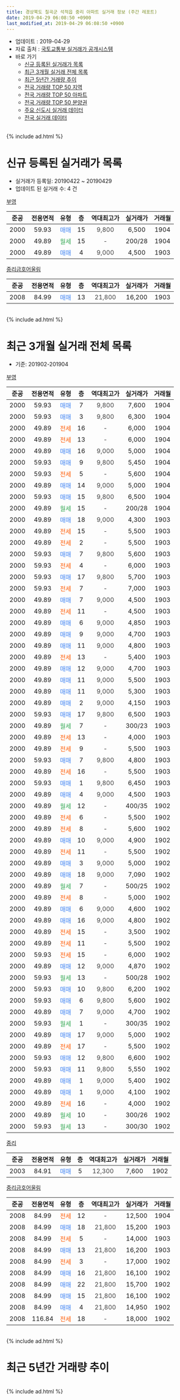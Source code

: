 ```yaml
---
title: 경상북도 칠곡군 석적읍 중리 아파트 실거래 정보 (주간 레포트)
date: 2019-04-29 06:08:50 +0900
last_modified_at: 2019-04-29 06:08:50 +0900
---
```


* 업데이트 : 2019-04-29
* 자료 출처 : [국토교통부 실거래가 공개시스템](http://rt.molit.go.kr)
* 바로 가기
    * [신규 등록된 실거래가 목록](#신규-등록된-실거래가-목록)
    * [최근 3개월 실거래 전체 목록](#최근-3개월-실거래-전체-목록)
    * [최근 5년간 거래량 추이](#최근-5년간-거래량-추이)
    * [전국 거래량 TOP 50 지역](https://inasie.github.io/apt-trade-info/최근-3개월-전국에서-가장-거래가-많이-발생한-지역)
    * [전국 거래량 TOP 50 아파트](https://inasie.github.io/apt-trade-info/최근-3개월-전국에서-가장-거래가-많이-발생한-아파트)
    * [전국 거래량 TOP 50 분양권](https://inasie.github.io/apt-trade-info/최근-3개월-전국에서-가장-거래가-많이-발생한-분양권)
    * [주요 신도시 실거래 데이터](https://inasie.github.io/apt-trade-info/주요-신도시)
    * [전국 실거래 데이터](https://inasie.github.io/apt-trade-info/전국)
<br>
{% include ad.html %}
<br>

# 신규 등록된 실거래가 목록
* 실거래가 등록일: 20190422 ~ 20190429
* 업데이트 된 실거래 수: 4 건


[부영](https://search.naver.com/search.naver?query=%EA%B2%BD%EC%83%81%EB%B6%81%EB%8F%84+%EC%B9%A0%EA%B3%A1%EA%B5%B0+%EC%84%9D%EC%A0%81%EC%9D%8D+%EC%A4%91%EB%A6%AC+%EB%B6%80%EC%98%81)

|준공|전용면적|유형|층|역대최고가|실거래가|거래월|
|:---:|:---:|:---:|:---:|:---:|:---:|:---:|
|2000|59.93|<span style="color:#4285f3">매매</span>|15|<span style="color:#444444">9,800</span>|6,500|1904|
|2000|49.89|<span style="color:#34a853">월세</span>|15|<span style="color:#444444">-</span>|200/28|1904|
|2000|49.89|<span style="color:#4285f3">매매</span>|4|<span style="color:#444444">9,000</span>|4,500|1903|

[중리금호어울림](https://search.naver.com/search.naver?query=%EA%B2%BD%EC%83%81%EB%B6%81%EB%8F%84+%EC%B9%A0%EA%B3%A1%EA%B5%B0+%EC%84%9D%EC%A0%81%EC%9D%8D+%EC%A4%91%EB%A6%AC+%EC%A4%91%EB%A6%AC%EA%B8%88%ED%98%B8%EC%96%B4%EC%9A%B8%EB%A6%BC)

|준공|전용면적|유형|층|역대최고가|실거래가|거래월|
|:---:|:---:|:---:|:---:|:---:|:---:|:---:|
|2008|84.99|<span style="color:#4285f3">매매</span>|13|<span style="color:#444444">21,800</span>|16,200|1903|


<br>
{% include ad.html %}
<br>

# 최근 3개월 실거래 전체 목록
* 기준: 201902-201904


[부영](https://search.naver.com/search.naver?query=%EA%B2%BD%EC%83%81%EB%B6%81%EB%8F%84+%EC%B9%A0%EA%B3%A1%EA%B5%B0+%EC%84%9D%EC%A0%81%EC%9D%8D+%EC%A4%91%EB%A6%AC+%EB%B6%80%EC%98%81)

|준공|전용면적|유형|층|역대최고가|실거래가|거래월|
|:---:|:---:|:---:|:---:|:---:|:---:|:---:|
|2000|59.93|<span style="color:#4285f3">매매</span>|7|<span style="color:#444444">9,800</span>|7,600|1904|
|2000|59.93|<span style="color:#4285f3">매매</span>|3|<span style="color:#444444">9,800</span>|6,300|1904|
|2000|49.89|<span style="color:#ff5a00">전세</span>|16|<span style="color:#444444">-</span>|6,000|1904|
|2000|49.89|<span style="color:#ff5a00">전세</span>|13|<span style="color:#444444">-</span>|6,000|1904|
|2000|49.89|<span style="color:#4285f3">매매</span>|16|<span style="color:#444444">9,000</span>|5,000|1904|
|2000|59.93|<span style="color:#4285f3">매매</span>|9|<span style="color:#444444">9,800</span>|5,450|1904|
|2000|59.93|<span style="color:#ff5a00">전세</span>|5|<span style="color:#444444">-</span>|5,600|1904|
|2000|49.89|<span style="color:#4285f3">매매</span>|14|<span style="color:#444444">9,000</span>|5,000|1904|
|2000|59.93|<span style="color:#4285f3">매매</span>|15|<span style="color:#444444">9,800</span>|6,500|1904|
|2000|49.89|<span style="color:#34a853">월세</span>|15|<span style="color:#444444">-</span>|200/28|1904|
|2000|49.89|<span style="color:#4285f3">매매</span>|18|<span style="color:#444444">9,000</span>|4,300|1903|
|2000|49.89|<span style="color:#ff5a00">전세</span>|15|<span style="color:#444444">-</span>|5,500|1903|
|2000|49.89|<span style="color:#ff5a00">전세</span>|2|<span style="color:#444444">-</span>|5,500|1903|
|2000|59.93|<span style="color:#4285f3">매매</span>|7|<span style="color:#444444">9,800</span>|5,600|1903|
|2000|59.93|<span style="color:#ff5a00">전세</span>|4|<span style="color:#444444">-</span>|6,000|1903|
|2000|59.93|<span style="color:#4285f3">매매</span>|17|<span style="color:#444444">9,800</span>|5,700|1903|
|2000|59.93|<span style="color:#ff5a00">전세</span>|7|<span style="color:#444444">-</span>|7,000|1903|
|2000|49.89|<span style="color:#4285f3">매매</span>|7|<span style="color:#444444">9,000</span>|4,500|1903|
|2000|49.89|<span style="color:#ff5a00">전세</span>|11|<span style="color:#444444">-</span>|4,500|1903|
|2000|49.89|<span style="color:#4285f3">매매</span>|6|<span style="color:#444444">9,000</span>|4,850|1903|
|2000|49.89|<span style="color:#4285f3">매매</span>|9|<span style="color:#444444">9,000</span>|4,700|1903|
|2000|49.89|<span style="color:#4285f3">매매</span>|11|<span style="color:#444444">9,000</span>|4,800|1903|
|2000|49.89|<span style="color:#ff5a00">전세</span>|13|<span style="color:#444444">-</span>|5,400|1903|
|2000|49.89|<span style="color:#4285f3">매매</span>|12|<span style="color:#444444">9,000</span>|4,700|1903|
|2000|49.89|<span style="color:#4285f3">매매</span>|11|<span style="color:#444444">9,000</span>|5,500|1903|
|2000|49.89|<span style="color:#4285f3">매매</span>|11|<span style="color:#444444">9,000</span>|5,300|1903|
|2000|49.89|<span style="color:#4285f3">매매</span>|2|<span style="color:#444444">9,000</span>|4,150|1903|
|2000|59.93|<span style="color:#4285f3">매매</span>|17|<span style="color:#444444">9,800</span>|6,500|1903|
|2000|49.89|<span style="color:#34a853">월세</span>|7|<span style="color:#444444">-</span>|300/23|1903|
|2000|49.89|<span style="color:#ff5a00">전세</span>|13|<span style="color:#444444">-</span>|4,000|1903|
|2000|49.89|<span style="color:#ff5a00">전세</span>|9|<span style="color:#444444">-</span>|5,500|1903|
|2000|59.93|<span style="color:#4285f3">매매</span>|7|<span style="color:#444444">9,800</span>|4,800|1903|
|2000|49.89|<span style="color:#ff5a00">전세</span>|16|<span style="color:#444444">-</span>|5,500|1903|
|2000|59.93|<span style="color:#4285f3">매매</span>|1|<span style="color:#444444">9,800</span>|6,450|1903|
|2000|49.89|<span style="color:#4285f3">매매</span>|4|<span style="color:#444444">9,000</span>|4,500|1903|
|2000|49.89|<span style="color:#34a853">월세</span>|12|<span style="color:#444444">-</span>|400/35|1902|
|2000|49.89|<span style="color:#ff5a00">전세</span>|6|<span style="color:#444444">-</span>|5,500|1902|
|2000|49.89|<span style="color:#ff5a00">전세</span>|8|<span style="color:#444444">-</span>|5,600|1902|
|2000|49.89|<span style="color:#4285f3">매매</span>|10|<span style="color:#444444">9,000</span>|4,900|1902|
|2000|49.89|<span style="color:#ff5a00">전세</span>|11|<span style="color:#444444">-</span>|5,500|1902|
|2000|49.89|<span style="color:#4285f3">매매</span>|3|<span style="color:#444444">9,000</span>|5,000|1902|
|2000|49.89|<span style="color:#4285f3">매매</span>|18|<span style="color:#444444">9,000</span>|7,090|1902|
|2000|49.89|<span style="color:#34a853">월세</span>|7|<span style="color:#444444">-</span>|500/25|1902|
|2000|49.89|<span style="color:#ff5a00">전세</span>|8|<span style="color:#444444">-</span>|5,000|1902|
|2000|49.89|<span style="color:#4285f3">매매</span>|6|<span style="color:#444444">9,000</span>|4,600|1902|
|2000|49.89|<span style="color:#4285f3">매매</span>|16|<span style="color:#444444">9,000</span>|4,800|1902|
|2000|49.89|<span style="color:#ff5a00">전세</span>|15|<span style="color:#444444">-</span>|3,500|1902|
|2000|49.89|<span style="color:#ff5a00">전세</span>|11|<span style="color:#444444">-</span>|5,500|1902|
|2000|59.93|<span style="color:#ff5a00">전세</span>|15|<span style="color:#444444">-</span>|6,000|1902|
|2000|49.89|<span style="color:#4285f3">매매</span>|12|<span style="color:#444444">9,000</span>|4,870|1902|
|2000|59.93|<span style="color:#34a853">월세</span>|13|<span style="color:#444444">-</span>|500/28|1902|
|2000|59.93|<span style="color:#4285f3">매매</span>|10|<span style="color:#444444">9,800</span>|6,200|1902|
|2000|59.93|<span style="color:#4285f3">매매</span>|6|<span style="color:#444444">9,800</span>|5,600|1902|
|2000|49.89|<span style="color:#4285f3">매매</span>|7|<span style="color:#444444">9,000</span>|4,700|1902|
|2000|59.93|<span style="color:#34a853">월세</span>|1|<span style="color:#444444">-</span>|300/35|1902|
|2000|49.89|<span style="color:#4285f3">매매</span>|17|<span style="color:#444444">9,000</span>|5,000|1902|
|2000|49.89|<span style="color:#ff5a00">전세</span>|17|<span style="color:#444444">-</span>|5,500|1902|
|2000|59.93|<span style="color:#4285f3">매매</span>|12|<span style="color:#444444">9,800</span>|6,600|1902|
|2000|59.93|<span style="color:#4285f3">매매</span>|11|<span style="color:#444444">9,800</span>|5,550|1902|
|2000|49.89|<span style="color:#4285f3">매매</span>|1|<span style="color:#444444">9,000</span>|5,400|1902|
|2000|49.89|<span style="color:#4285f3">매매</span>|1|<span style="color:#444444">9,000</span>|4,100|1902|
|2000|49.89|<span style="color:#ff5a00">전세</span>|16|<span style="color:#444444">-</span>|4,000|1902|
|2000|49.89|<span style="color:#34a853">월세</span>|10|<span style="color:#444444">-</span>|300/26|1902|
|2000|59.93|<span style="color:#34a853">월세</span>|13|<span style="color:#444444">-</span>|300/30|1902|


<script async src="//pagead2.googlesyndication.com/pagead/js/adsbygoogle.js"></script>
<!-- 기본 -->
<ins class="adsbygoogle"
     style="display:block"
     data-ad-client="ca-pub-2446590836940007"
     data-ad-slot="1659523306"
     data-ad-format="auto"
     data-full-width-responsive="true"></ins>
<script>
(adsbygoogle = window.adsbygoogle || []).push({});
</script>


[중리](https://search.naver.com/search.naver?query=%EA%B2%BD%EC%83%81%EB%B6%81%EB%8F%84+%EC%B9%A0%EA%B3%A1%EA%B5%B0+%EC%84%9D%EC%A0%81%EC%9D%8D+%EC%A4%91%EB%A6%AC+%EC%A4%91%EB%A6%AC)

|준공|전용면적|유형|층|역대최고가|실거래가|거래월|
|:---:|:---:|:---:|:---:|:---:|:---:|:---:|
|2003|84.91|<span style="color:#4285f3">매매</span>|5|<span style="color:#444444">12,300</span>|7,600|1902|

[중리금호어울림](https://search.naver.com/search.naver?query=%EA%B2%BD%EC%83%81%EB%B6%81%EB%8F%84+%EC%B9%A0%EA%B3%A1%EA%B5%B0+%EC%84%9D%EC%A0%81%EC%9D%8D+%EC%A4%91%EB%A6%AC+%EC%A4%91%EB%A6%AC%EA%B8%88%ED%98%B8%EC%96%B4%EC%9A%B8%EB%A6%BC)

|준공|전용면적|유형|층|역대최고가|실거래가|거래월|
|:---:|:---:|:---:|:---:|:---:|:---:|:---:|
|2008|84.99|<span style="color:#ff5a00">전세</span>|12|<span style="color:#444444">-</span>|12,500|1904|
|2008|84.99|<span style="color:#4285f3">매매</span>|18|<span style="color:#444444">21,800</span>|15,200|1903|
|2008|84.99|<span style="color:#ff5a00">전세</span>|5|<span style="color:#444444">-</span>|14,000|1903|
|2008|84.99|<span style="color:#4285f3">매매</span>|13|<span style="color:#444444">21,800</span>|16,200|1903|
|2008|84.99|<span style="color:#ff5a00">전세</span>|3|<span style="color:#444444">-</span>|17,000|1902|
|2008|84.99|<span style="color:#4285f3">매매</span>|16|<span style="color:#444444">21,800</span>|16,100|1902|
|2008|84.99|<span style="color:#4285f3">매매</span>|22|<span style="color:#444444">21,800</span>|15,700|1902|
|2008|84.99|<span style="color:#4285f3">매매</span>|15|<span style="color:#444444">21,800</span>|16,100|1902|
|2008|84.99|<span style="color:#4285f3">매매</span>|4|<span style="color:#444444">21,800</span>|14,950|1902|
|2008|116.84|<span style="color:#ff5a00">전세</span>|18|<span style="color:#444444">-</span>|18,000|1902|


<br>
{% include ad.html %}
<br>

# 최근 5년간 거래량 추이


<div style="width:100%;">
    <canvas id="deal_progress" height="200"></canvas>
</div>

<script>
new Chart(document.getElementById("deal_progress"), {
    type: 'line',
    data: {
        labels: ['201404','201405','201406','201407','201408','201409','201410','201411','201412','201501','201502','201503','201504','201505','201506','201507','201508','201509','201510','201511','201512','201601','201602','201603','201604','201605','201606','201607','201608','201609','201610','201611','201612','201701','201702','201703','201704','201705','201706','201707','201708','201709','201710','201711','201712','201801','201802','201803','201804','201805','201806','201807','201808','201809','201810','201811','201812','201901','201902','201903','201904'],
        datasets: [{
            label: '매매',
            pointRadius: 1,
            data: [3, 5, 5, 6, 3, 4, 11, 5, 6, 7, 3, 5, 8, 1, 3, 32, 24, 34, 36, 18, 19, 17, 26, 18, 18, 19, 40, 29, 19, 22, 24, 17, 19, 10, 32, 27, 11, 25, 29, 23, 23, 30, 14, 28, 15, 16, 14, 26, 21, 21, 13, 17, 15, 16, 18, 11, 13, 16, 19, 17, 6],
            borderColor: "rgba(255, 201, 14, 1)",
            backgroundColor: "rgba(255, 201, 14, 0.5)",
            fill: false,
            lineTension: 0
        },{
            label: '전월세',
            pointRadius: 1,
            data: [42, 64, 42, 53, 41, 40, 42, 40, 31, 48, 42, 44, 41, 55, 34, 18, 17, 29, 37, 14, 13, 20, 21, 13, 14, 13, 13, 25, 16, 9, 12, 9, 6, 6, 15, 14, 11, 16, 13, 11, 10, 10, 8, 8, 20, 19, 26, 16, 11, 7, 6, 12, 19, 9, 11, 6, 8, 17, 17, 11, 5],
            borderColor: "rgba(0, 141, 185, 1)",
            backgroundColor: "rgba(0, 141, 185, 0.5)",
            fill: false,
            lineTension: 0
        }
        ]
    },
    options: {
        responsive: true,
        title: {
            display: false
        },
        tooltips: {
            mode: 'index',
            intersect: false
        },
        hover: {
            mode: 'nearest',
            intersect: true
        },
        scales: {
            xAxes: [{
                display: true,
                scaleLabel: {
                    display: true,
                    labelString: '년/월'
                }
            }],
            yAxes: [{
                display: true,
                ticks: {
                    suggestedMin: 0,
                },
                scaleLabel: {
                    display: true,
                    labelString: '실거래 수'
                }
            }]
        }
    }
});

</script>


<br>
{% include ad.html %}
<br>

